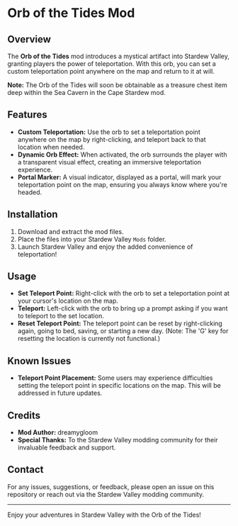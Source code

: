 # Orb of the Tides Mod

## Overview

The **Orb of the Tides** mod introduces a mystical artifact into Stardew Valley, granting players the power of teleportation. With this orb, you can set a custom teleportation point anywhere on the map and return to it at will.

**Note:** The Orb of the Tides will soon be obtainable as a treasure chest item deep within the Sea Cavern in the Cape Stardew mod.

## Features

- **Custom Teleportation:** Use the orb to set a teleportation point anywhere on the map by right-clicking, and teleport back to that location when needed.
- **Dynamic Orb Effect:** When activated, the orb surrounds the player with a transparent visual effect, creating an immersive teleportation experience.
- **Portal Marker:** A visual indicator, displayed as a portal, will mark your teleportation point on the map, ensuring you always know where you're headed.

## Installation

1. Download and extract the mod files.
2. Place the files into your Stardew Valley `Mods` folder.
3. Launch Stardew Valley and enjoy the added convenience of teleportation!

## Usage

- **Set Teleport Point:** Right-click with the orb to set a teleportation point at your cursor's location on the map.
- **Teleport:** Left-click with the orb to bring up a prompt asking if you want to teleport to the set location.
- **Reset Teleport Point:** The teleport point can be reset by right-clicking again, going to bed, saving, or starting a new day. (Note: The 'G' key for resetting the location is currently not functional.)

## Known Issues

- **Teleport Point Placement:** Some users may experience difficulties setting the teleport point in specific locations on the map. This will be addressed in future updates.

## Credits

- **Mod Author:** dreamygloom
- **Special Thanks:** To the Stardew Valley modding community for their invaluable feedback and support.

## Contact

For any issues, suggestions, or feedback, please open an issue on this repository or reach out via the Stardew Valley modding community.

---

Enjoy your adventures in Stardew Valley with the Orb of the Tides!
